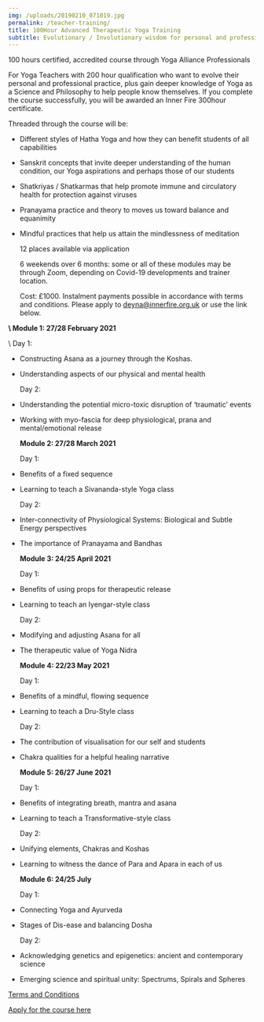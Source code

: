 ```yaml
---
img: /uploads/20190210_071019.jpg
permalink: /teacher-training/
title: 100Hour Advanced Therapeutic Yoga Training
subtitle: Evolutionary / Involutionary wisdom for personal and professional development
---
```

100 hours certified, accredited course through Yoga Alliance Professionals


For Yoga Teachers with 200 hour qualification who want to evolve their personal and professional practice, plus gain deeper knowledge of Yoga as a Science and Philosophy to help people know themselves. If you complete the course successfully, you will be awarded an Inner Fire 300hour certificate.


Threaded through the course will be:

* Different styles of Hatha Yoga and how they can benefit students of all capabilities 
* Sanskrit concepts that invite deeper understanding of the human condition, our Yoga aspirations and perhaps those of our students 
* Shatkriyas / Shatkarmas that help promote immune and circulatory health for protection against viruses
* Pranayama practice and theory to moves us toward balance and equanimity
* Mindful practices that help us attain the mindlessness of meditation


  12 places available via application


  6 weekends over 6 months: some or all of these modules may be through Zoom, depending on Covid-19 developments and trainer location.


  Cost: £1000. Instalment payments possible in accordance with terms and conditions. Please apply to deyna@innerfire.org.uk or use the link below.

 **\    Module 1: 27/28 February 2021**

\    Day 1: 

* Constructing Asana as a journey through the Koshas. 
* Understanding aspects of our physical and mental health

  Day 2: 
* Understanding the potential micro-toxic disruption of ‘traumatic’ events
* Working with myo-fascia for deep physiological, prana and mental/emotional release


  **Module 2: 27/28 March 2021**

  Day 1:
* Benefits of a fixed sequence 
* Learning to teach a Sivananda-style Yoga class

  Day 2:
* Inter-connectivity of Physiological Systems: Biological and Subtle Energy perspectives
* The importance of Pranayama and Bandhas


  **Module 3: 24/25 April 2021**

  Day 1: 
* Benefits of using props for therapeutic release
* Learning to teach an Iyengar-style class

  Day 2: 
* Modifying and adjusting Asana for all
* The therapeutic value of Yoga Nidra 


  **Module 4: 22/23 May 2021**

  Day 1: 
* Benefits of a mindful, flowing sequence
* Learning to teach a Dru-Style class

  Day 2:
* The contribution of visualisation for our self and students
* Chakra qualities for a helpful healing narrative


  **Module 5: 26/27 June 2021**

  Day 1:
* Benefits of integrating breath, mantra and asana
* Learning to teach a Transformative-style class

  Day 2:
* Unifying elements, Chakras and Koshas
* Learning to witness the dance of Para and Apara in each of us

  **Module 6: 24/25 July**

  Day 1:
* Connecting Yoga and Ayurveda
* Stages of Dis-ease and balancing Dosha

  Day 2:
* Acknowledging genetics and epigenetics: ancient and contemporary science
* Emerging science and spiritual unity: Spectrums, Spirals and Spheres

[Terms and Conditions](https://www.dropbox.com/s/xvbdumyojhcmytw/Terms%20and%20Conditions%202020.pdf?dl=0)

[Apply for the course here](https://www.dropbox.com/s/o6vwtsbl9heelf2/Inner%20Fire%20TTC%20application%20form.pdf?dl=0)
